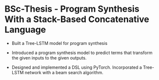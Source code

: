 # BSc-Thesis - Program Synthesis With a Stack-Based Concatenative Language
- Built a Tree-LSTM model for program synthesis 

- Introduced a program synthesis model to predict terms that transform the given inputs to the given outputs.

- Designed and implemented a DSL using PyTorch. Incorporated a Tree-LSTM network with a beam search algorithm.
